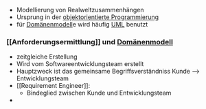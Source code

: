 - Modellierung von Realweltzusammenhängen
- Ursprung in der [objektorientierte Programmierung](../Begriffe/objektorientierte%20Programmierung.md)
- für [Domänenmodell](../Begriffe/Domänenmodell.md)e wird häufig [UML](../UML.md) benutzt

### [[Anforderungsermittlung]] und [Domänenmodell](../Begriffe/Domänenmodell.md)
- zeitgleiche Erstellung
- Wird vom Softwareentwicklungsteam erstellt
- Hauptzweck ist das gemeinsame Begriffsverständniss Kunde --> Entwicklungsteam
- [[Requirement Engineer]]:
	- Bindeglied zwischen Kunde und Entwicklungsteam
- 
